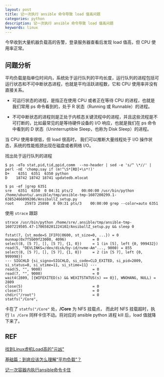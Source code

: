 ```yaml
---
layout: post
title: 记一次执行 ansible 命令导致 load 值高问题
categories: python
description: 记一次执行 ansible 命令导致 load 值高问题
keywords: linux
---
```



今早收到大量机器负载高的告警，登录服务器查看后发现 load 值高，但 CPU 使用率正常。

## 问题分析

平均负载是指单位时间内，系统处于运行队列的平均长度，运行队列的进程包括可运行状态和不可中断状态进程，也就是平均活跃进程数，它和 CPU 使用率并没有直接关系。

 - 可运行状态的进程，是指正在使用 CPU 或者正在等待 CPU 的进程，也就是我们常用 ps 命令看到的，处于 R 状态（Running 或 Runnable）的进程。
 
 - 不可中断状态的进程则是正处于内核态关键流程中的进程，并且这些流程是不可打断的，比如最常见的是等待硬件设备的 I/O 响应，也就是我们在 ps 命令中看到的 D 状态（Uninterruptible Sleep，也称为 Disk Sleep）的进程。

当 CPU 使用率很低，但 load 很高时， 我们可以推断大量线程处于 I/O 操作状态，系统的性能瓶颈出现在磁盘或者网络 I/O。

找出处于运行队列的进程

```shell
$ ps -eTo stat,pid,tid,ppid,comm  --no-header | sed -e 's/^ \*//' | perl -nE 'chomp;say if (m!^\S*[RD]+\s*!)'
D+    6351  6351  6350 python
D    18742 18742 18741 updatedb.mlocat

$ ps -ef |grep 6351
sre   6351  6350  0 04:31 pts/2    00:00:00 /usr/bin/python /home/ubuntu/.ansible/tmp/ansible-tmp-1607200299.1-63852466099206/AnsiballZ_setup.py
root     25973 25898  0 09:31 pts/3    00:00:00 grep --color=auto 6351
```

使用 `strace` 跟踪

`strace /usr/bin/python /home/sre/.ansible/tmp/ansible-tmp-1607219505.47-170658201224102/AnsiballZ_setup.py && sleep 0`

```plain
fstat(7, {st_mode=S_IFIFO|0600, st_size=0, ...}) = 0
munmap(0x7f5b09f23000, 4096)            = 0
select(8, [5 7], [], [5 7], {1, 0})     = 1 (in [5], left {0, 999432})
read(5, "DEVLINKS=/dev/disk/by-id/nvme-Am"..., 9000) = 855
select(8, [5 7], [], [5 7], {1, 0})     = 2 (in [5 7], left {0, 999998})
--- SIGCHLD {si_signo=SIGCHLD, si_code=CLD_EXITED, si_pid=2809, si_status=0, si_utime=11, si_stime=11} ---
read(5, "", 9000)                       = 0
read(7, "", 9000)                       = 0
wait4(2809, [{WIFEXITED(s) && WEXITSTATUS(s) == 0}], WNOHANG, NULL) = 2809
close(5)                                = 0
close(7)                                = 0
chdir("/root")                          = 0
statfs("/Core", 
```

卡在了 `statfs("/Core"` 处，**/Core** 为 NFS 挂载点， 而此时 NFS 挂载超时，执行 `ls /Core` 同样卡住不动。将对应的 ansible python 进程 kill 后，load 值就降下来了。

## REF

[找到Linux虚机Load高的"元凶"](https://blog.csdn.net/xiaoyida11/article/details/103717647)

[基础篇：到底应该怎么理解“平均负载”？](https://time.geekbang.org/column/article/69618)

[记一次容器内执行ansible命令卡住](https://blog.csdn.net/qq_27565769/article/details/110107474)
